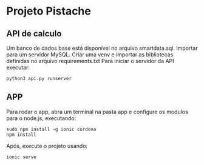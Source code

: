 ﻿
# Projeto Pistache

## API de calculo

Um banco de dados base está disponível no arquivo smartdata.sql. Importar para um servidor MySQL. Criar uma venv e importar as bibliotecas definidas no arquivo requirements.txt
Para iniciar o servidor da API executar:

    python3 api.py runserver
## APP
Para rodar o app, abra um terminal na pasta app e configure os modulos para o node.js, executando:

    sudo npm install -g ionic cordova
    npm install
Após, execute o projeto usando:

    ionic serve

